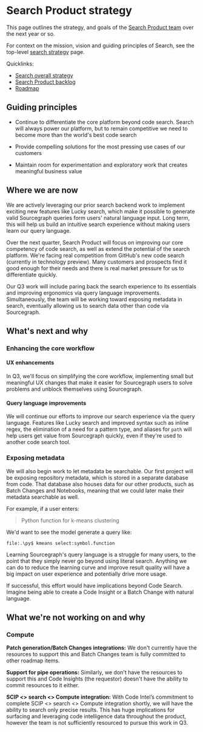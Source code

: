 # Search Product strategy

This page outlines the strategy, and goals of the [Search Product team](../../../departments/engineering/teams/search/product.md) over the next year or so.

For context on the mission, vision and guiding principles of Search, see the top-level [search strategy](index.md) page.

Quicklinks:

- [Search overall strategy](../index.md)
- [Search Product backlog](https://github.com/sourcegraph/sourcegraph/issues?q=is%3Aopen+is%3Aissue+label%3Ateam%2Fsearch-product/)
- [Roadmap](https://github.com/orgs/sourcegraph/projects/214/views/34?filterQuery=owning-org%3A%22Code+Graph%22+type%3ARoadmap+owning-team%3A%22Search+product%22)

## Guiding principles

- Continue to differentiate the core platform beyond code search. Search will always power our platform, but to remain competitive we need to become more than the world's best code search

- Provide compelling solutions for the most pressing use cases of our customers

- Maintain room for experimentation and exploratory work that creates meaningful business value

## Where we are now
We are actively leveraging our prior search backend work to implement exciting new features like Lucky search, which make it possible to generate valid Sourcegraph queries form users' natural language input. Long term, this will help us build an intuitive search experience without making users learn our query language.

Over the next quarter, Search Product will focus on improving our core competency of code search, as well as extend the potential of the search platform. We're facing real competition from GitHub's new code search (currently in technology preview). Many customers and prospects find it good enough for their needs and there is real market pressure for us to differentiate quickly.

Our Q3 work will include paring back the search experience to its essentials and improving ergonomics via query language improvements. Simultaneously, the team will be working toward exposing metadata in search, eventually allowing us to search data other than code via Sourcegraph. 

## What's next and why

### Enhancing the core workflow
#### UX enhancements
In Q3, we'll focus on simplifying the core workflow, implementing small but meaningful UX changes that make it easier for Sourcegraph users to solve problems and unblock themselves using Sourcegraph.

#### Query language improvements
We will continue our efforts to improve our search experience via the query language. Features like Lucky search and improved syntax such as inline regex, the elimination of a need for a pattern type, and aliases for `path` will help users get value from Sourcegraph quickly, even if they're used to another code search tool.

### Exposing metadata
We will also begin work to let metadata be searchable. Our first project will be exposing repository metadata, which is stored in a separate database from code. That database also houses data for our other products, such as Batch Changes and Notebooks, meaning that we could later make their metadata searchable as well.



For example, if a user enters:

> Python function for k-means clustering

We'd want to see the model generate a query like:

`file:.\py$ kmeans select:symbol.function`

Learning Sourcegraph's query language is a struggle for many users, to the point that they simply never go beyond using literal search. Anything we can do to reduce the learning curve and improve result quality will have a big impact on user experience and potentially drive more usage.

If successful, this effort would have implications beyond Code Search. Imagine being able to create a Code Insight or a Batch Change with natural language.

## What we're not working on and why

### Compute
**Patch generation/Batch Changes integrations:** We don't currently have the resources to support this and Batch Changes team is fully committed to other roadmap items.

**Support for pipe operations:** Similarly, we don't have the resources to support this and Code Insights (the requestor) doesn't have the ability to commit resources to it either.

**SCIP <> search <> Compute integration:** With Code Intel’s commitment to complete SCIP <> search <> Compute integration shortly, we will have the ability to search only precise results. This has huge implications for surfacing and leveraging code intelligence data throughout the product, however the team is not sufficiently resourced to pursue this work in Q3.
